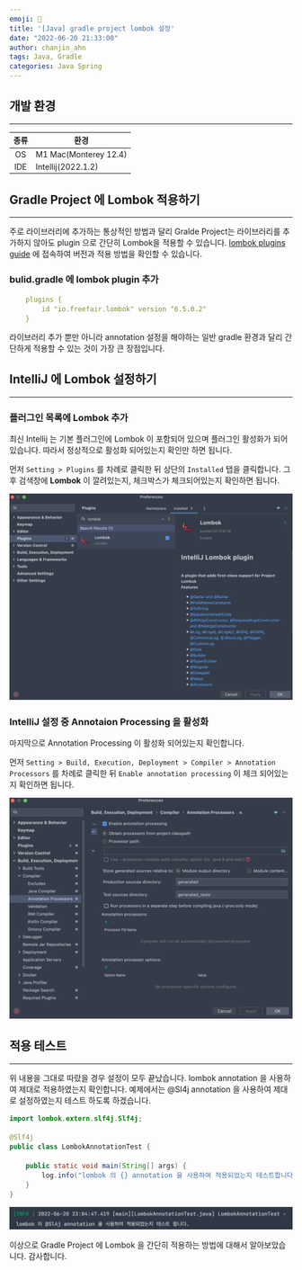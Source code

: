 ```yaml
---
emoji: 👻
title: '[Java] gradle project lombok 설정'
date: "2022-06-20 21:33:00"
author: chanjin_ahn
tags: Java, Gradle
categories: Java Spring
---
```


## 개발 환경

---

| 종류  | 환경                    |
|:---:|-----------------------|
| OS  | M1 Mac(Monterey 12.4) |
| IDE | Intellij(2022.1.2)    |

## Gradle Project 에 Lombok 적용하기

---

주로 라이브러리에 추가하는 통상적인 방법과 달리 Gralde Project는 라이브러리를 추가하지 않아도 plugin 으로 간단히 Lombok을 적용할 수 있습니다.
[lombok plugins guide](https://plugins.gradle.org/plugin/io.freefair.lombok) 에 접속하여 버전과 적용 방법을 확인할 수 있습니다.

### bulid.gradle 에 lombok plugin 추가

```yaml
    plugins {
        id "io.freefair.lombok" version "6.5.0.2"
    }
```

라이브러리 추가 뿐만 아니라 annotation 설정을 해야하는 일반 gradle 환경과 달리 간단하게 적용할 수 있는 것이 가장 큰 장점입니다.

## IntelliJ 에 Lombok 설정하기

---

### 플러그인 목록에 Lombok 추가

최신 Intellij 는 기본 플러그인에 Lombok 이 포함되어 있으며 플러그인 활성화가 되어있습니다. 따라서 정상적으로 활성화 되어있는지 확인만 하면 됩니다.

먼저 `Setting > Plugins` 를 차례로 클릭한 뒤 상단의 `Installed` 탭을 클릭합니다. 그 후 검색창에 **Lombok** 이 깔려있는지, 체크박스가 체크되어있는지 확인하면 됩니다.

![lombok plugin download](lombok_project-download_plugin.png)

### IntelliJ 설정 중 Annotaion Processing 을 활성화

마지막으로 Annotation Processing 이 활성화 되어있는지 확인합니다.

먼저 `Setting > Build, Execution, Deployment > Compiler > Annotation Processors` 를 차례로 클릭한 뒤 `Enable annotation processing` 이 체크 되어있는지 확인하면 됩니다.

![annotation processing enable](lombok_project-enable_annotation_processing.png)

## 적용 테스트

---

위 내용을 그대로 따랐을 경우 설정이 모두 끝났습니다. lombok annotation 을 사용하여 제대로 적용하였는지 확인합니다.
예제에서는 @Sl4j annotation 을 사용하여 제대로 설정하였는지 테스트 하도록 하겠습니다. 

```java
import lombok.extern.slf4j.Slf4j;

@Slf4j
public class LombokAnnotationTest {

    public static void main(String[] args) {
        log.info("lombok 의 {} annotation 을 사용하여 적용되었는지 테스트합니다. ", "@Sl4j");
    }
}
```
![test result](lombok_proejct-result.png)
 
이상으로 Gradle Project 에 Lombok 을 간단히 적용하는 방법에 대해서 알아보았습니다. 감사합니다.

```toc
```